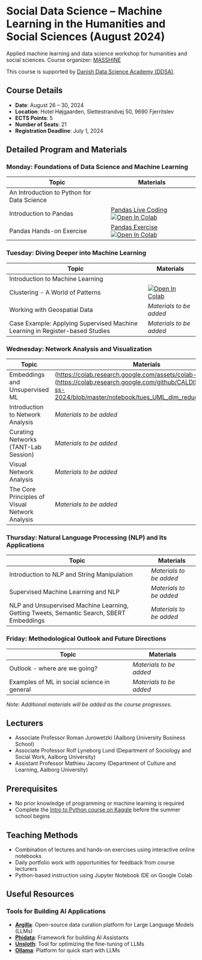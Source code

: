 # Social Data Science – Machine Learning in the Humanities and Social Sciences (August 2024)

Applied machine learning and data science workshop for humanities and social sciences.
Course organizer: [MASSHINE](https://masshine.com)

This course is supported by [Danish Data Science Academy (DDSA)](https://ddsa.dk/).

## Course Details
- **Date**: August 26 – 30, 2024
- **Location**: Hotel Højgaarden, Slettestrandvej 50, 9690 Fjerritslev
- **ECTS Points**: 5
- **Number of Seats**: 21
- **Registration Deadline**: July 1, 2024

## Detailed Program and Materials

### Monday: Foundations of Data Science and Machine Learning

| Topic | Materials |
|-------|-----------|
| An Introduction to Python for Data Science |  |
| Introduction to Pandas | [Pandas Live Coding](https://github.com/CALDISS-AAU/sds-ss-2024/blob/master/notebook/intro-pandas_live-coding.ipynb) [![Open In Colab](https://colab.research.google.com/assets/colab-badge.svg)](https://colab.research.google.com/github/CALDISS-AAU/sds-ss-2024/blob/master/notebook/intro-pandas_live-coding.ipynb) |
| Pandas Hands-on Exercise | [Pandas Exercise](https://github.com/CALDISS-AAU/sds-ss-2024/blob/master/notebook/pandas_hands-on.ipynb) [![Open In Colab](https://colab.research.google.com/assets/colab-badge.svg)](https://colab.research.google.com/github/CALDISS-AAU/sds-ss-2024/blob/master/notebook/pandas_hands-on.ipynb) |


### Tuesday: Diving Deeper into Machine Learning

| Topic | Materials |
|-------|-----------|
| Introduction to Machine Learning|  |
| Clustering - A World of Patterns | [![Open In Colab](https://colab.research.google.com/assets/colab-badge.svg)](https://colab.research.google.com/drive/1U8aCESnUi_ibbkAWHJRrDy5y29YnQdvS#scrollTo=ZZo_7XUfFyxH) |
| Working with Geospatial Data | *Materials to be added* |
| Case Example: Applying Supervised Machine Learning in Register-based Studies | *Materials to be added* |

### Wednesday: Network Analysis and Visualization

| Topic | Materials |
|-------|-----------|
|Embeddings and Unsupervised ML | (https://colab.research.google.com/assets/colab-badge.svg)](https://colab.research.google.com/github/CALDISS-AAU/sds-ss-2024/blob/master/notebook/tues_UML_dim_reduction_RJ.ipynb) |
| Introduction to Network Analysis | *Materials to be added* |
| Curating Networks (TANT-Lab Session) | *Materials to be added* |
| Visual Network Analysis | *Materials to be added* |
| The Core Principles of Visual Network Analysis | *Materials to be added* |

### Thursday: Natural Language Processing (NLP) and Its Applications

| Topic | Materials |
|-------|-----------|
| Introduction to NLP and String Manipulation | *Materials to be added* |
| Supervised Machine Learning and NLP | *Materials to be added* |
| NLP and Unsupervised Machine Learning, Getting Tweets, Semantic Search, SBERT Embeddings | *Materials to be added* |

### Friday: Methodological Outlook and Future Directions

| Topic | Materials |
|-------|-----------|
| Outlook - where are we going? | *Materials to be added* |
| Examples of ML in social science in general | *Materials to be added* |

*Note: Additional materials will be added as the course progresses.*

## Lecturers
- Associate Professor Roman Jurowetzki (Aalborg University Business School)
- Associate Professor Rolf Lyneborg Lund (Department of Sociology and Social Work, Aalborg University)
- Assistant Professor Mathieu Jacomy (Department of Culture and Learning, Aalborg University)

## Prerequisites
- No prior knowledge of programming or machine learning is required
- Complete the [Intro to Python course on Kaggle](https://www.kaggle.com/learn/python) before the summer school begins

## Teaching Methods
- Combination of lectures and hands-on exercises using interactive online notebooks
- Daily portfolio work with opportunities for feedback from course lecturers
- Python-based instruction using Jupyter Notebook IDE on Google Colab

## Useful Resources

### Tools for Building AI Applications

- **[Argilla](https://argilla.io/)**: Open-source data curation platform for Large Language Models (LLMs)
- **[Phidata](https://www.phidata.com/)**: Framework for building AI Assistants
- **[Unsloth](https://unsloth.ai/)**: Tool for optimizing the fine-tuning of LLMs
- **[Ollama](https://ollama.com)**: Platform for quick start with LLMs
